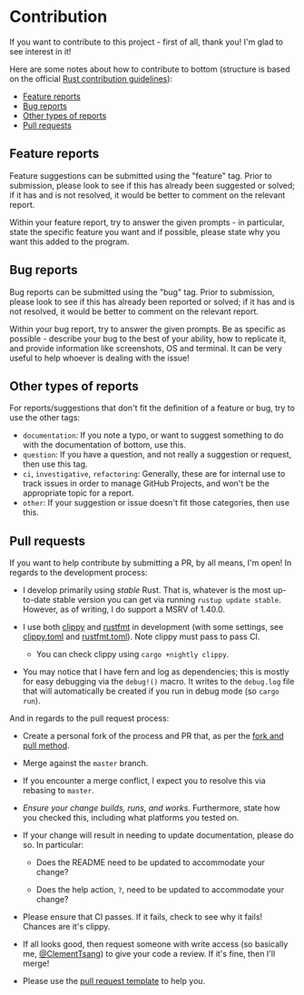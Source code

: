 # Contribution

If you want to contribute to this project - first of all, thank you! I'm glad to see interest in it!

Here are some notes about how to contribute to bottom (structure is based on the official
[Rust contribution guidelines](https://github.com/rust-lang/rust/blob/master/CONTRIBUTING.md)):

- [Feature reports](#feature-reports)
- [Bug reports](#bug-reports)
- [Other types of reports](#other-types-of-reports)
- [Pull requests](#pull-requests)

## Feature reports

Feature suggestions can be submitted using the "feature" tag. Prior to submission, please look to see if this has already been suggested or solved; if it has and is not resolved, it would be better to comment on the relevant report.

Within your feature report, try to answer the given prompts - in particular, state the specific feature you want and if possible, please state why you want this added to the program.

## Bug reports

Bug reports can be submitted using the "bug" tag. Prior to submission, please look to see if this has already been reported or solved; if it has and is not resolved, it would be better to comment on the relevant report.

Within your bug report, try to answer the given prompts. Be as specific as possible - describe your bug to the best of your ability, how to replicate it, and provide information like screenshots, OS and terminal. It can be very useful to help whoever is dealing with the issue!

## Other types of reports

For reports/suggestions that don't fit the definition of a feature or bug, try to use the other tags:

- `documentation`: If you note a typo, or want to suggest something to do with the documentation of bottom, use this.
- `question`: If you have a question, and not really a suggestion or request, then use this tag.
- `ci`, `investigative`, `refactoring`: Generally, these are for internal use to track issues in order to manage GitHub Projects, and won't be the appropriate topic for a report.
- `other`: If your suggestion or issue doesn't fit those categories, then use this.

## Pull requests

If you want to help contribute by submitting a PR, by all means, I'm open! In regards to the development process:

- I develop primarily using _stable_ Rust. That is, whatever is the most up-to-date stable version you can get via running
  `rustup update stable`. However, as of writing, I do support a MSRV of 1.40.0.

- I use both [clippy](https://github.com/rust-lang/rust-clippy) and [rustfmt](https://github.com/rust-lang/rustfmt) in development (with some settings, see [clippy.toml](./clippy.toml) and [rustfmt.toml](rustfmt.toml)). Note clippy must pass to pass CI.

  - You can check clippy using `cargo +nightly clippy`.

- You may notice that I have fern and log as dependencies; this is mostly for easy debugging via the `debug!()` macro. It writes to the
  `debug.log` file that will automatically be created if you run in debug mode (so `cargo run`).

And in regards to the pull request process:

- Create a personal fork of the process and PR that, as per the [fork and pull method](https://help.github.com/en/github/collaborating-with-issues-and-pull-requests/about-collaborative-development-models).

- Merge against the `master` branch.

- If you encounter a merge conflict, I expect you to resolve this via rebasing to `master`.

- _Ensure your change builds, runs, and works_. Furthermore, state how you checked this, including what platforms you tested on.

- If your change will result in needing to update documentation, please do so. In particular:

  - Does the README need to be updated to accommodate your change?

  - Does the help action, `?`, need to be updated to accommodate your change?

- Please ensure that CI passes. If it fails, check to see why it fails! Chances are it's clippy.

- If all looks good, then request someone with write access (so basically me, [@ClementTsang](https://github.com/ClementTsang)) to give your code a review. If it's fine, then I'll merge!

- Please use the [pull request template](https://github.com/ClementTsang/bottom/blob/master/.github/pull_request_template.md) to help you.
